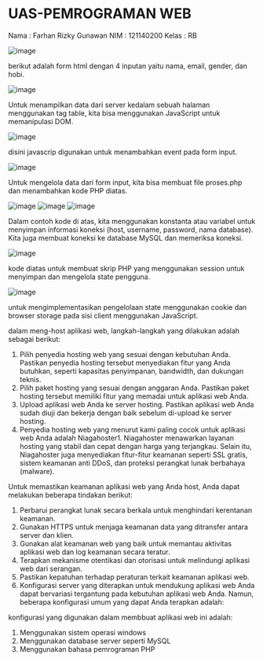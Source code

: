 # UAS-PEMROGRAMAN WEB
Nama : Farhan Rizky Gunawan
NIM : 121140200
Kelas : RB

![image](https://github.com/farhankyy/UAS-PEMWEB/assets/116373128/4da9fc03-effe-49f2-8c8a-6d4438475802)

berikut adalah form html dengan 4 inputan yaitu nama, email, gender, dan hobi.

![image](https://github.com/farhankyy/UAS-PEMWEB/assets/116373128/c4237f97-8cac-42a5-9dd8-7ba82d34e320)

Untuk menampilkan data dari server kedalam sebuah halaman menggunakan tag table, kita bisa menggunakan JavaScript untuk memanipulasi DOM.

![image](https://github.com/farhankyy/UAS-PEMWEB/assets/116373128/479a0b54-1346-4dbf-8d5a-6a093a2af653)

disini javascrip digunakan untuk menambahkan event pada form input.

![image](https://github.com/farhankyy/UAS-PEMWEB/assets/116373128/2872dbeb-48fd-4a63-a2a4-cb0587513cfe)

Untuk mengelola data dari form input, kita bisa membuat file proses.php dan menambahkan kode PHP diatas.

![image](https://github.com/farhankyy/UAS-PEMWEB/assets/116373128/99547410-9074-4596-9d95-0ad7a4bd09f4)
![image](https://github.com/farhankyy/UAS-PEMWEB/assets/116373128/ae7bdb95-c154-4e7e-84f2-6327c78fde36)
![image](https://github.com/farhankyy/UAS-PEMWEB/assets/116373128/e9b31f37-044d-4e44-8689-9775f03dbc29)

Dalam contoh kode di atas, kita menggunakan konstanta atau variabel untuk menyimpan informasi koneksi (host, username, password, nama database). Kita juga membuat koneksi ke database MySQL dan memeriksa koneksi.

![image](https://github.com/farhankyy/UAS-PEMWEB/assets/116373128/f95c3d9b-dca6-4e95-b446-11f0d958902c)

kode diatas untuk membuat skrip PHP yang menggunakan session untuk menyimpan dan mengelola state pengguna.

![image](https://github.com/farhankyy/UAS-PEMWEB/assets/116373128/ab622852-8d0f-4e9e-a8db-55489a88c5b0)

untuk  mengimplementasikan pengelolaan state menggunakan cookie dan browser storage pada sisi client menggunakan JavaScript.

dalam meng-host aplikasi web, langkah-langkah yang dilakukan adalah sebagai berikut:
1. Pilih penyedia hosting web yang sesuai dengan kebutuhan Anda. Pastikan penyedia hosting tersebut menyediakan fitur yang Anda butuhkan, seperti kapasitas penyimpanan, bandwidth, dan dukungan teknis.
2. Pilih paket hosting yang sesuai dengan anggaran Anda. Pastikan paket hosting tersebut memiliki fitur yang memadai untuk aplikasi web Anda.
3. Upload aplikasi web Anda ke server hosting. Pastikan aplikasi web Anda sudah diuji dan bekerja dengan baik sebelum di-upload ke server hosting.
4. Penyedia hosting web yang menurut kami paling cocok untuk aplikasi web Anda adalah Niagahoster1. Niagahoster menawarkan layanan hosting yang stabil dan cepat dengan harga yang terjangkau. Selain itu, Niagahoster juga menyediakan fitur-fitur keamanan seperti SSL gratis, sistem keamanan anti DDoS, dan proteksi perangkat lunak berbahaya (malware).

Untuk memastikan keamanan aplikasi web yang Anda host, Anda dapat melakukan beberapa tindakan berikut:
1. Perbarui perangkat lunak secara berkala untuk menghindari kerentanan keamanan.
2. Gunakan HTTPS untuk menjaga keamanan data yang ditransfer antara server dan klien.
3. Gunakan alat keamanan web yang baik untuk memantau aktivitas aplikasi web dan log keamanan secara teratur.
4. Terapkan mekanisme otentikasi dan otorisasi untuk melindungi aplikasi web dari serangan.
5. Pastikan kepatuhan terhadap peraturan terkait keamanan aplikasi web.
6. Konfigurasi server yang diterapkan untuk mendukung aplikasi web Anda dapat bervariasi tergantung pada kebutuhan aplikasi web Anda. Namun, beberapa konfigurasi umum yang dapat Anda terapkan adalah:

konfigurasi yang digunakan dalam membbuat aplikasi web ini adalah:
1. Menggunakan sistem operasi windows
2. Menggunakan database server seperti MySQL
3. Menggunakan bahasa pemrograman PHP




